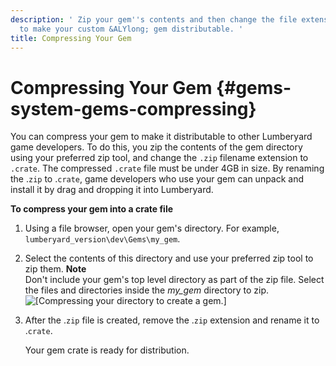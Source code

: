 ```yaml
---
description: ' Zip your gem''s contents and then change the file extension to .crate
  to make your custom &ALYlong; gem distributable. '
title: Compressing Your Gem
---
```

# Compressing Your Gem {#gems-system-gems-compressing}

You can compress your gem to make it distributable to other Lumberyard game developers\. To do this, you zip the contents of the gem directory using your preferred zip tool, and change the `.zip` filename extension to `.crate`\. The compressed `.crate` file must be under 4GB in size\. By renaming the \.`zip` to \.`crate`, game developers who use your gem can unpack and install it by drag and dropping it into Lumberyard\.

**To compress your gem into a crate file**

1. Using a file browser, open your gem's directory\. For example, `lumberyard_version\dev\Gems\my_gem`\.

1. Select the contents of this directory and use your preferred zip tool to zip them\.
**Note**  
Don't include your gem's top level directory as part of the zip file\. Select the files and directories inside the *my\_gem* directory to zip\.  
![\[Compressing your directory to create a gem.\]](/images/userguide/gems-system-gems-creating.png)

1. After the \.`zip` file is created, remove the \.`zip` extension and rename it to \.`crate`\.

   Your gem crate is ready for distribution\.
